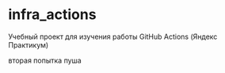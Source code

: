# infra_actions
Учебный проект для изучения работы GitHub Actions (Яндекс Практикум)

вторая попытка пуша
